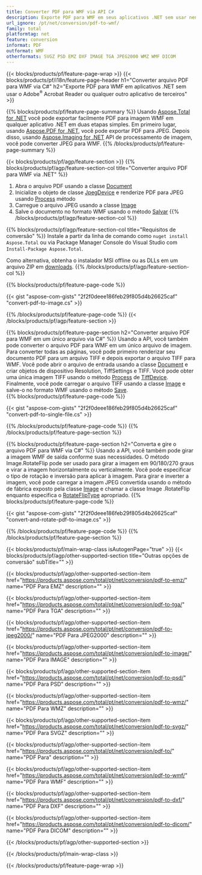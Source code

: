 ```yaml
---
title: Converter PDF para WMF via API C#
description: Exporte PDF para WMF em seus aplicativos .NET sem usar nenhum aplicativo de terceiros
url_ignore: /pt/net/conversion/pdf-to-wmf/
family: total
platformtag: net
feature: conversion
informat: PDF
outformat: WMF
otherformats: SVGZ PSD EMZ DXF IMAGE TGA JPEG2000 WMZ WMF DICOM
---
```

{{< blocks/products/pf/feature-page-wrap >}}
{{< blocks/products/pf/i18n/feature-page-header h1="Converter arquivo PDF para WMF via C#" h2="Exporte PDF para WMF em aplicativos .NET sem usar o Adobe<sup>&reg;</sup> Acrobat Reader ou qualquer outro aplicativo de terceiros" >}}

{{% blocks/products/pf/feature-page-summary %}}
Usando [Aspose.Total for .NET](https://products.aspose.com/total/net/) você pode exportar facilmente PDF para imagem WMF em qualquer aplicativo .NET em duas etapas simples. Em primeiro lugar, usando [Aspose.PDF for .NET](https://products.aspose.com/pdf/net/), você pode exportar PDF para JPEG. Depois disso, usando [Aspose.Imaging for .NET](https://products.aspose.com/imaging/net/) API de processamento de imagem, você pode converter JPEG para WMF.
{{% /blocks/products/pf/feature-page-summary  %}}

{{< blocks/products/pf/agp/feature-section >}}
{{% blocks/products/pf/agp/feature-section-col title="Converter arquivo PDF para WMF via .NET" %}}
1. Abra o arquivo PDF usando a classe [Document](https://reference.aspose.com/pdf/net/aspose.pdf/document)
2. Inicialize o objeto de classe [JpegDevice](https://reference.aspose.com/pdf/net/aspose.pdf.devices/jpegdevice) e renderize PDF para JPEG usando [Process](https://reference.aspose.com/pdf/net/aspose.pdf.devices.pagedevice/process/methods/1) método
3. Carregue o arquivo JPEG usando a classe [Image](https://reference.aspose.com/imaging/net/aspose.imaging/image)
4. Salve o documento no formato WMF usando o método [Salvar](https://reference.aspose.com/imaging/net/aspose.imaging.image/save/methods/4)
{{% /blocks/products/pf/agp/feature-section-col %}}

{{% blocks/products/pf/agp/feature-section-col title="Requisitos de conversão" %}}
Instale a partir da linha de comando como ```nuget install Aspose.Total``` ou via Package Manager Console do Visual Studio com ```Install-Package Aspose.Total```.

Como alternativa, obtenha o instalador MSI offline ou as DLLs em um arquivo ZIP em [downloads](https://downloads.aspose.com/total/net).
{{% /blocks/products/pf/agp/feature-section-col %}}

{{% blocks/products/pf/feature-page-code %}}

{{< gist "aspose-com-gists" "2f2f0deee186feb29f805d4b26625caf" "convert-pdf-to-image.cs" >}}


{{% /blocks/products/pf/feature-page-code %}}
{{< /blocks/products/pf/agp/feature-section >}}

{{% blocks/products/pf/feature-page-section  h2="Converter arquivo PDF para WMF em um único arquivo via C#" %}}
Usando a API, você também pode converter o arquivo PDF para WMF em um único arquivo de imagem. Para converter todas as páginas, você pode primeiro renderizar seu documento PDF para um arquivo TIFF e depois exportar o arquivo TIFF para WMF. Você pode abrir o arquivo de entrada usando a classe [Document](https://reference.aspose.com/pdf/net/aspose.pdf/document) e criar objetos de dispositivo Resolution, TiffSettings e TIFF. Você pode obter uma única imagem TIFF usando o método [Process](https://reference.aspose.com/pdf/net/aspose.pdf.devices.documentdevice/process/methods/3) de [TiffDevice](https://reference.aspose.com/pdf/net/aspose.pdf.devices/tiffdevice). Finalmente, você pode carregar o arquivo TIFF usando a classe [Image](https://reference.aspose.com/imaging/net/aspose.imaging/image)
e salve-o no formato WMF usando o método [Save](https://reference.aspose.com/imaging/net/aspose.imaging.image/save/methods/4).  
{{% blocks/products/pf/feature-page-code %}}

{{< gist "aspose-com-gists" "2f2f0deee186feb29f805d4b26625caf" "convert-pdf-to-single-file.cs" >}}

{{% /blocks/products/pf/feature-page-code  %}}
{{% /blocks/products/pf/feature-page-section %}}

{{% blocks/products/pf/feature-page-section  h2="Converta e gire o arquivo PDF para WMF via C#" %}}
Usando a API, você também pode girar a imagem WMF de saída conforme suas necessidades. O método Image.RotateFlip pode ser usado para girar a imagem em 90/180/270 graus e virar a imagem horizontalmente ou verticalmente. Você pode especificar o tipo de rotação e inversão para aplicar à imagem. Para girar e inverter a imagem, você pode carregar a imagem JPEG convertida usando o método de fábrica exposto pela classe [Image](https://reference.aspose.com/imaging/net/aspose.imaging/image) e chamar a classe Image .RotateFlip enquanto especifica o [RotateFlipType](https://reference.aspose.com/imaging/net/aspose.imaging/rotatefliptype) apropriado. 
{{% blocks/products/pf/feature-page-code %}}

{{< gist "aspose-com-gists" "2f2f0deee186feb29f805d4b26625caf" "convert-and-rotate-pdf-to-image.cs" >}}

{{% /blocks/products/pf/feature-page-code  %}}
{{% /blocks/products/pf/feature-page-section %}}

{{< blocks/products/pf/main-wrap-class isAutogenPage="true" >}}
{{< blocks/products/pf/agp/other-supported-section title="Outras opções de conversão" subTitle="" >}}

{{< blocks/products/pf/agp/other-supported-section-item href="https://products.aspose.com/total/pt/net/conversion/pdf-to-emz/" name="PDF Para EMZ" description="" >}}

{{< blocks/products/pf/agp/other-supported-section-item href="https://products.aspose.com/total/pt/net/conversion/pdf-to-tga/" name="PDF Para TGA" description="" >}}

{{< blocks/products/pf/agp/other-supported-section-item href="https://products.aspose.com/total/pt/net/conversion/pdf-to-jpeg2000/" name="PDF Para JPEG2000" description="" >}}

{{< blocks/products/pf/agp/other-supported-section-item href="https://products.aspose.com/total/pt/net/conversion/pdf-to-image/" name="PDF Para IMAGE" description="" >}}

{{< blocks/products/pf/agp/other-supported-section-item href="https://products.aspose.com/total/pt/net/conversion/pdf-to-psd/" name="PDF Para PSD" description="" >}}

{{< blocks/products/pf/agp/other-supported-section-item href="https://products.aspose.com/total/pt/net/conversion/pdf-to-wmz/" name="PDF Para WMZ" description="" >}}

{{< blocks/products/pf/agp/other-supported-section-item href="https://products.aspose.com/total/pt/net/conversion/pdf-to-svgz/" name="PDF Para SVGZ" description="" >}}

{{< blocks/products/pf/agp/other-supported-section-item href="https://products.aspose.com/total/pt/net/conversion/pdf-to/" name="PDF Para" description="" >}}

{{< blocks/products/pf/agp/other-supported-section-item href="https://products.aspose.com/total/pt/net/conversion/pdf-to-wmf/" name="PDF Para WMF" description="" >}}

{{< blocks/products/pf/agp/other-supported-section-item href="https://products.aspose.com/total/pt/net/conversion/pdf-to-dxf/" name="PDF Para DXF" description="" >}}

{{< blocks/products/pf/agp/other-supported-section-item href="https://products.aspose.com/total/pt/net/conversion/pdf-to-dicom/" name="PDF Para DICOM" description="" >}}



{{< /blocks/products/pf/agp/other-supported-section >}}

{{< /blocks/products/pf/main-wrap-class >}}

{{< /blocks/products/pf/feature-page-wrap >}}